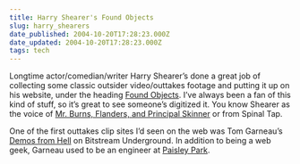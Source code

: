 ```yaml
---
title: Harry Shearer's Found Objects
slug: harry_shearers
date_published: 2004-10-20T17:28:23.000Z
date_updated: 2004-10-20T17:28:23.000Z
tags: tech
---
```


Longtime actor/comedian/writer Harry Shearer’s done a great job of collecting some classic outsider video/outtakes footage and putting it up on his website, under the heading [Found Objects](http://www.harryshearer.com/found_objects.htm). I’ve always been a fan of this kind of stuff, so it’s great to see someone’s digitized it. You know Shearer as the voice of [Mr. Burns, Flanders, and Principal Skinner](http://www.thesimpsons.com/bios/bios_actors_shearer.htm) or from Spinal Tap.

One of the first outtakes clip sites I’d seen on the web was Tom Garneau’s [Demos from Hell](http://www2.bitstream.net/~tgg/tgg/) on Bitstream Underground. In addition to being a web geek, Garneau used to be an engineer at [Paisley Park](http://www2.bitstream.net/~tgg/tgg/tgg.html).
